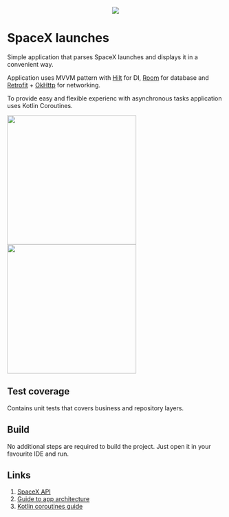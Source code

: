 <p align="center"><img src="https://live.staticflickr.com/65535/49185149122_37f5c52e43_k.jpg"></p>

# SpaceX launches

Simple application that parses SpaceX launches and displays it in a convenient way.

Application uses MVVM pattern with [Hilt](https://dagger.dev/hilt/) for DI, [Room](https://developer.android.com/jetpack/androidx/releases/room) for database and [Retrofit](https://square.github.io/retrofit/) + [OkHttp](https://square.github.io/okhttp/)  for networking.

To provide easy and flexible experienc with asynchronous tasks application uses Kotlin Coroutines.

<p align="left">
  <img src="https://user-images.githubusercontent.com/3418906/120925620-101a4e00-c6e2-11eb-891d-a5b059f16107.png" width="300" />
  <img src="https://user-images.githubusercontent.com/3418906/120925625-16102f00-c6e2-11eb-8fa2-554df594c5c0.png" width="300" />
</p>

## Test coverage

Contains unit tests that covers business and repository layers.

## Build

No additional steps are required to build the project. Just open it in your favourite IDE and run.

## Links

1. [SpaceX API](https://github.com/r-spacex/SpaceX-API/blob/master/docs/README.md)
1. [Guide to app architecture](https://developer.android.com/jetpack/guide)
1. [Kotlin coroutines guide](https://kotlinlang.org/docs/coroutines-guide.html)
